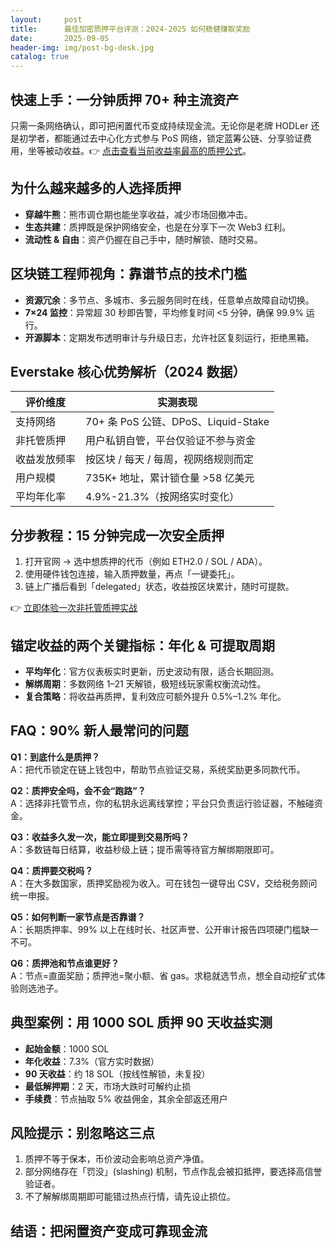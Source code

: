 ```yaml
---
layout:     post
title:      最佳加密质押平台评测：2024-2025 如何稳健赚取奖励
date:       2025-09-05
header-img: img/post-bg-desk.jpg
catalog: true
---
```


## 快速上手：一分钟质押 70+ 种主流资产
只需一条网络确认，即可把闲置代币变成持续现金流。无论你是老牌 HODLer 还是初学者，都能通过去中心化方式参与 PoS 网络，锁定蓝筹公链、分享验证费用，坐等被动收益。👉 [点击查看当前收益率最高的质押公式](https://okxdog.com/)。

## 为什么越来越多的人选择质押

- **穿越牛熊**：熊市调仓期也能坐享收益，减少市场回撤冲击。  
- **生态共建**：质押既是保护网络安全，也是在分享下一次 Web3 红利。  
- **流动性 & 自由**：资产仍握在自己手中，随时解锁、随时交易。

## 区块链工程师视角：靠谱节点的技术门槛

- **资源冗余**：多节点、多城市、多云服务同时在线，任意单点故障自动切换。  
- **7×24 监控**：异常超 30 秒即告警，平均修复时间 <5 分钟，确保 99.9% 运行。  
- **开源脚本**：定期发布透明审计与升级日志，允许社区复刻运行，拒绝黑箱。

## Everstake 核心优势解析（2024 数据）

| 评价维度         | 实测表现                               |
|------------------|----------------------------------------|
| 支持网络         | 70+ 条 PoS 公链、DPoS、Liquid-Stake    |
| 非托管质押       | 用户私钥自管，平台仅验证不参与资金     |
| 收益发放频率     | 按区块 / 每天 / 每周，视网络规则而定   |
| 用户规模         | 735K+ 地址，累计锁仓量 >58 亿美元      |
| 平均年化率       | 4.9%-21.3%（按网络实时变化）           |

## 分步教程：15 分钟完成一次安全质押

1. 打开官网 → 选中想质押的代币（例如 ETH2.0 / SOL / ADA）。  
2. 使用硬件钱包连接，输入质押数量，再点「一键委托」。  
3. 链上广播后看到「delegated」状态，收益按区块累计，随时可提款。

👉 [立即体验一次非托管质押实战](https://okxdog.com/)

## 锚定收益的两个关键指标：年化 & 可提取周期

- **平均年化**：官方仪表板实时更新，历史波动有限，适合长期回测。  
- **解绑周期**：多数网络 1–21 天解锁，极短线玩家需权衡流动性。  
- **复合策略**：将收益再质押，复利效应可额外提升 0.5%–1.2% 年化。

## FAQ：90% 新人最常问的问题

**Q1：到底什么是质押？**  
A：把代币锁定在链上钱包中，帮助节点验证交易，系统奖励更多同款代币。

**Q2：质押安全吗，会不会“跑路”？**  
A：选择非托管节点，你的私钥永远离线掌控；平台只负责运行验证器，不触碰资金。

**Q3：收益多久发一次，能立即提到交易所吗？**  
A：多数链每日结算，收益秒级上链；提币需等待官方解绑期限即可。

**Q4：质押要交税吗？**  
A：在大多数国家，质押奖励视为收入。可在钱包一键导出 CSV，交给税务顾问统一申报。

**Q5：如何判断一家节点是否靠谱？**  
A：长期质押率、99% 以上在线时长、社区声誉、公开审计报告四项硬门槛缺一不可。

**Q6：质押池和节点谁更好？**  
A：节点=直面奖励；质押池=聚小额、省 gas。求稳就选节点，想全自动挖矿式体验则选池子。

## 典型案例：用 1000 SOL 质押 90 天收益实测

- **起始金额**：1000 SOL  
- **年化收益**：7.3%（官方实时数据）  
- **90 天收益**：约 18 SOL（按线性解锁，未复投）  
- **最低解押期**：2 天，市场大跌时可解约止损  
- **手续费**：节点抽取 5% 收益佣金，其余全部返还用户

## 风险提示：别忽略这三点

1. 质押不等于保本，币价波动会影响总资产净值。  
2. 部分网络存在「罚没」(slashing) 机制，节点作乱会被扣抵押，要选择高信誉验证者。  
3. 不了解解绑周期即可能错过热点行情，请先设止损位。

## 结语：把闲置资产变成可靠现金流